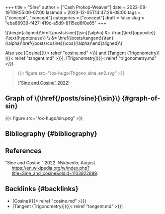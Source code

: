 +++
title = "Sine"
author = ["Cash Prokop-Weaver"]
date = 2022-08-19T09:55:00-07:00
lastmod = 2023-12-05T14:47:26-08:00
tags = ["concept", "concept"]
categories = ["concept"]
draft = false
slug = "eba86939-f427-419c-a5d9-8115ed6f0e65"
+++

\\(\begin{aligned}\href{/posts/sine}{\sin}(\alpha) &= \frac{\text{opposite}}{\text{hypotenuse}} \\\ &= \href{/posts/tangent}{\tan}(\alpha)\href{/posts/cosine}{\cos}(\alpha)\end{aligned}\\)

Also see [Cosine]({{< relref "cosine.md" >}}) and [Tangent (Trigonometry)]({{< relref "tangent.md" >}}); [Trigonometry]({{< relref "trigonometry.md" >}}).

> {{< figure src="/ox-hugo/Trigono_sine_en2.svg" >}}
>
> (<a href="#citeproc_bib_item_1">“Sine and Cosine” 2022</a>)


## Graph of \\(\href{/posts/sine}{\sin}\\) {#graph-of-sin}

{{< figure src="/ox-hugo/sin.png" >}}


## Bibliography {#bibliography}

## References

<style>.csl-entry{text-indent: -1.5em; margin-left: 1.5em;}</style><div class="csl-bib-body">
  <div class="csl-entry"><a id="citeproc_bib_item_1"></a>“Sine and Cosine.” 2022. <i>Wikipedia</i>, August. <a href="https://en.wikipedia.org/w/index.php?title=Sine_and_cosine&oldid=1103922899">https://en.wikipedia.org/w/index.php?title=Sine_and_cosine&#38;oldid=1103922899</a>.</div>
</div>


## Backlinks {#backlinks}

-   [Cosine]({{< relref "cosine.md" >}})
-   [Tangent (Trigonometry)]({{< relref "tangent.md" >}})
